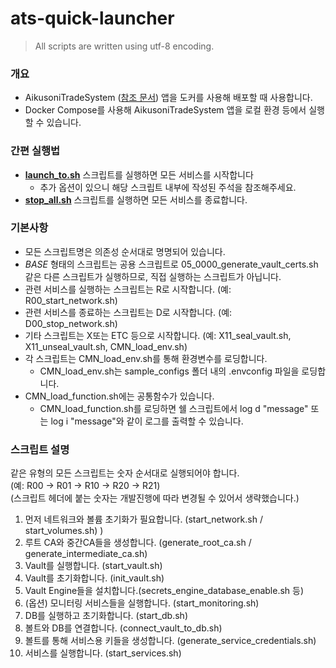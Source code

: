 # ats-quick-launcher

> All scripts are written using utf-8 encoding.

### 개요
- AikusoniTradeSystem ([참조 문서](https://github.com/AikusoniTradeSystem/documents)) 앱을 도커를 사용해 배포할 때 사용합니다.
- Docker Compose를 사용해 AikusoniTradeSystem 앱을 로컬 환경 등에서 실행할 수 있습니다.

### 간편 실행법
- **[launch_to.sh](./launch_to.sh)** 스크립트를 실행하면 모든 서비스를 시작합니다
  - 추가 옵션이 있으니 해당 스크립트 내부에 작성된 주석을 참조해주세요.
- **[stop_all.sh](./stop_all.sh)** 스크립트를 실행하면 모든 서비스를 종료합니다.

### 기본사항
- 모든 스크립트명은 의존성 순서대로 명명되어 있습니다.
- *_BASE_* 형태의 스크립트는 공용 스크립트로 05_0000_generate_vault_certs.sh 같은 다른 스크립트가 실행하므로, 직접 실행하는 스크립트가 아닙니다.
- 관련 서비스를 실행하는 스크립트는 R로 시작합니다. (예: R00_start_network.sh)
- 관련 서비스를 종료하는 스크립트는 D로 시작합니다. (예: D00_stop_network.sh)
- 기타 스크립트는 X또는 ETC 등으로 시작합니다. (예: X11_seal_vault.sh, X11_unseal_vault.sh, CMN_load_env.sh)
- 각 스크립트는 CMN_load_env.sh를 통해 환경변수를 로딩합니다.
  - CMN_load_env.sh는 sample_configs 폴더 내의 .envconfig 파일을 로딩합니다.
- CMN_load_function.sh에는 공통함수가 있습니다. 
  - CMN_load_function.sh를 로딩하면 쉘 스크립트에서 log d "message" 또는 log i "message"와 같이 로그를 출력할 수 있습니다.

### 스크립트 설명
같은 유형의 모든 스크립트는 숫자 순서대로 실행되어야 합니다. \
(예: R00 -> R01 -> R10 -> R20 -> R21) \
(스크립트 헤더에 붙는 숫자는 개발진행에 따라 변경될 수 있어서 생략했습니다.)
1. 먼저 네트워크와 볼륨 초기화가 필요합니다. (start_network.sh / start_volumes.sh) )
1. 루트 CA와 중간CA들을 생성합니다. (generate_root_ca.sh / generate_intermediate_ca.sh)
1. Vault를 실행합니다. (start_vault.sh)
1. Vault를 초기화합니다. (init_vault.sh)
1. Vault Engine들을 설치합니다.(secrets_engine_database_enable.sh 등)
1. (옵션) 모니터링 서비스들을 실행합니다. (start_monitoring.sh)
1. DB를 실행하고 초기화합니다. (start_db.sh)
1. 볼트와 DB를 연결합니다. (connect_vault_to_db.sh)
1. 볼트를 통해 서비스용 키들을 생성합니다. (generate_service_credentials.sh)
1. 서비스를 실행합니다. (start_services.sh)